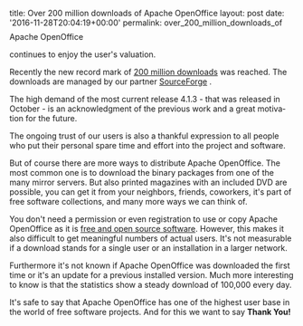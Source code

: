 title: Over 200 million downloads of Apache OpenOffice
layout: post
date: '2016-11-28T20:04:19+00:00'
permalink: over_200_million_downloads_of

<style type="text/css">
	<!--
		@page { margin: 0.79in }
		P { margin-bottom: 0.08in }
	--></style>Apache OpenOffice
continues to enjoy the user's valuation.


  
  
  <p lang="en-US" style="margin-bottom: 0in;">Recently the new record
mark of <a href="http://www.openoffice.org/stats/downloads.html" target="_blank" title="More than 200 million downloads of Apache OpenOffice">200 million downloads</a> was reached. The
downloads are managed by our partner <a href="https://www.sourceforge.net/" target="_blank" title="SourceForge">SourceForge</a> .</p> 
  <p lang="en-US" style="margin-bottom: 0in;">The high demand of the
most current release 4.1.3 - that was released in October - is an
acknowledgment of the previous work and a great motivation for the
future.</p> 
  <p lang="en-US" style="margin-bottom: 0in;">The ongoing trust of our
users is also a thankful expression to all people who put their personal
spare time and effort into the project and software.</p> 
  <p lang="en-US" style="margin-bottom: 0in;">But of course there are
more ways to distribute Apache OpenOffice. The most common one is to
download the binary packages from one of the many mirror servers. But
also printed magazines with an included DVD are possible, you can get
it from your neighbors, friends, coworkers, it's part of free
software collections, and many more ways we can think of.</p> 
  <p lang="en-US" style="margin-bottom: 0in;">You don't need a
permission or even registration to use or copy Apache OpenOffice as
it is <a href="https://en.wikipedia.org/wiki/Free_and_open-source_software" target="_blank" title="Free and Open Source Software">free and open source software</a>.
However, this makes it also difficult to get meaningful numbers of
actual users. It's not measurable if a download stands for a single
user or an installation in a larger network.</p> 
  <p lang="en-US" style="margin-bottom: 0in;">Furthermore it's not known
if Apache OpenOffice was downloaded the first time or it's an update
for a previous installed version. Much more interesting to know is
that the statistics show a steady download of 100,000 every day.</p> 
  <p lang="en-US" style="margin-bottom: 0in;">It's safe to say that
Apache OpenOffice has one of the highest user base in the world of
free software projects. And for this we want to say <b>Thank You!</b></p>
